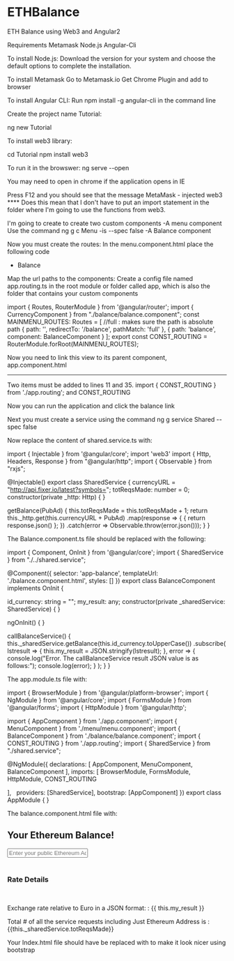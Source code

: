 # ETHBalance
ETH Balance using Web3 and Angular2

Requirements
Metamask
Node.js
Angular-Cli

To install Node.js:
Download the version for your system and choose the default options to complete the installation.

To install Metamask
Go to Metamask.io 
Get Chrome Plugin and add to browser

To install Angular CLI: 
Run npm install -g angular-cli in the command line

Create the project name Tutorial:

ng new Tutorial

To install web3 library:

cd Tutorial
npm install web3

To run it in the browswer:
ng serve --open

You may need to open in chrome if the application opens in IE

Press F12 and you should see that the message MetaMask - injected web3
**** Does this mean that I don't have to put an import statement in the folder where I'm going to use the functions from web3.

I'm going to create to create two custom components
-A menu component
Use the command ng g c Menu -is --spec false
-A Balance component

Now you must create the routes: 
In the menu.component.html 
place the following code
<div class="row">
   <div class="col-xs-12">
    <ul class="nav nav-pills">
     <li routerLinkActive="active"> <a [routerLink]="['/balance']" >Balance</a></li>
    </ul>
  </div>
 </div>

Map the url paths to the components:
Create a config file named app.routing.ts in the root module or folder called app, which is also the folder that contains your custom components

import { Routes, RouterModule } from '@angular/router';
import { CurrencyComponent } from "./balance/balance.component";
const MAINMENU_ROUTES: Routes = [
    //full : makes sure the path is absolute path
    { path: '', redirectTo: '/balance', pathMatch: 'full' },
    { path: 'balance', component: BalanceComponent }
];
export const CONST_ROUTING = RouterModule.forRoot(MAINMENU_ROUTES);

Now you need to link this view to its parent component, app.component.html

<div class="container">
 <app-menu></app-menu>
 <hr>
 <router-outlet></router-outlet>
</div>

Two items must be added to lines 11 and 35.
import { CONST_ROUTING } from './app.routing'; 
and
CONST_ROUTING

Now you can run the application and click the balance link

Next you must create a service using the command
ng g service Shared --spec false
 
Now replace the content of shared.service.ts with:


import { Injectable } from '@angular/core';
import 'web3'
import { Http, Headers, Response } from "@angular/http";
import { Observable } from "rxjs";

@Injectable()
export class SharedService {
	currencyURL = "http://api.fixer.io/latest?symbols="; 
    totReqsMade: number = 0;
	constructor(private _http: Http) { }

getBalance(PubAd) { 
        this.totReqsMade = this.totReqsMade + 1; 
        return this._http.get(this.currencyURL + PubAd)
            .map(response => {
                { return response.json() };
            })
            .catch(error => Observable.throw(error.json()));
    }
}

The Balance.component.ts file should be replaced with the following:

import { Component, OnInit } from '@angular/core';
import { SharedService } from "./../shared.service";
 
@Component({
  selector: 'app-balance',
  templateUrl: './balance.component.html',
  styles: [] 
})
export class BalanceComponent implements OnInit {
  
  id_currency: string = "";
  my_result: any;
  constructor(private _sharedService: SharedService) {
  }
 
  ngOnInit() {
  }
 
  callBalanceService() {  
    this._sharedService.getBalance(this.id_currency.toUpperCase())
      .subscribe(
      lstresult => { 
                this.my_result = JSON.stringify(lstresult); 
      },
      error => {
        console.log("Error. The callBalanceService result JSON value is as follows:");
        console.log(error);
      }
      ); 
  }
}

The app.module.ts file with:

import { BrowserModule } from '@angular/platform-browser';
import { NgModule } from '@angular/core';
import { FormsModule } from '@angular/forms';
import { HttpModule } from '@angular/http';

import { AppComponent } from './app.component';
import { MenuComponent } from './menu/menu.component';
import { BalanceComponent } from './balance/balance.component';
import { CONST_ROUTING } from './app.routing'; 
import { SharedService } from "./shared.service";
 

@NgModule({
  declarations: [
    AppComponent,
    MenuComponent,
    BalanceComponent
  ],
  imports: [
    BrowserModule,
    FormsModule,
    HttpModule,
    CONST_ROUTING


  ],
  providers: [SharedService],
  bootstrap: [AppComponent]
})
export class AppModule { }


The balance.component.html file with:
<h2>Your Ethereum Balance!</h2>
<div class="col-md-8 col-md-offset-2">
 <div class="form-group">
  <input type="text" [(ngModel)]="id_currency" (change)="callBalanceService()" class="form-control" placeholder="Enter your public Ethereum Address">
  <br><br>
  <h3>Rate Details</h3>
  <br>
  <p class="well lead">Exchange rate relative to Euro in a JSON format: : {{ this.my_result }} </p>
  <p class="text-info">Total # of all the service requests including Just Ethereum Address is :
    <span class="badge">{{this._sharedService.totReqsMade}}</span>
  </p>
 </div>
</div>

Your Index.html file should have be replaced with to make it look nicer using bootstrap

<!doctype html>
<html lang="en">
<head>
  <meta charset="utf-8">
  <title>Tutorial</title>
  <base href="/">
<link rel="stylesheet" href="https://maxcdn.bootstrapcdn.com/bootstrap/3.3.7/css/bootstrap.min.css" integrity="sha384-BVYiiSIFeK1dGmJRAkycuHAHRg32OmUcww7on3RYdg4Va+PmSTsz/K68vbdEjh4u" crossorigin="anonymous">

  <meta name="viewport" content="width=device-width, initial-scale=1">
  <link rel="icon" type="image/x-icon" href="favicon.ico">
</head>
<body>
  <app-root></app-root>
</body>
</html>


